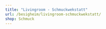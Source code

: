 ```yaml
---
title: "Livingroom - Schmuckwekstatt"
url: /besigheim/livingroom-schmuckwekstatt/
shop: Schmuck
---
```

